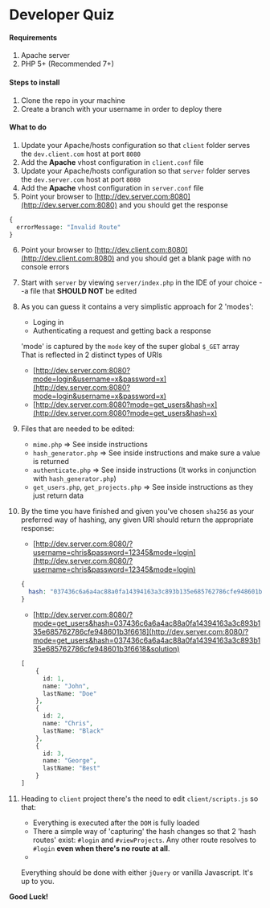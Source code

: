 # Developer Quiz

#### Requirements
1. Apache server
2. PHP 5+ (Recommended 7+)

#### Steps to install

1. Clone the repo in your machine
2. Create a branch with your username in order to deploy there

#### What to do
1. Update your Apache/hosts configuration so that `client` folder serves the `dev.client.com` host at port `8080`
2. Add the **Apache** vhost configuration in `client.conf` file
3. Update your Apache/hosts configuration so that `server` folder serves the `dev.server.com` host at port `8080`
4. Add the **Apache** vhost configuration in `server.conf` file
5. Point your browser to [http://dev.server.com:8080](http://dev.server.com:8080) and you should get the response  
```php
{
  errorMessage: "Invalid Route"
}
```
6. Point your browser to [http://dev.client.com:8080](http://dev.client.com:8080) and you should get a blank page with no console errors
7. Start with `server` by viewing `server/index.php` in the IDE of your choice --a file that **SHOULD NOT** be edited 
8. As you can guess it contains a very simplistic approach for 2 'modes':
    * Loging in
    * Authenticating a request and getting back a response

   'mode' is captured by the `mode` key of the super global `$_GET` array  
   That is reflected in 2 distinct types of URIs
    * [http://dev.server.com:8080?mode=login&username=x&password=x](http://dev.server.com:8080?mode=login&username=x&password=x)
    * [http://dev.server.com:8080?mode=get_users&hash=x](http://dev.server.com:8080?mode=get_users&hash=x)
    
9. Files that are needed to be edited:
    * `mime.php` => See inside instructions
    * `hash_generator.php` => See inside instructions and make sure a value is returned
    * `authenticate.php` => See inside instructions (It works in conjunction with `hash_generator.php`)
    * `get_users.php`, `get_projects.php` => See inside instructions as they just return data
10. By the time you have finished and given you've chosen `sha256` as your preferred way of hashing, any given URI should return the appropriate response:
    * [http://dev.server.com:8080/?username=chris&password=12345&mode=login](http://dev.server.com:8080/?username=chris&password=12345&mode=login)  
    ```PHP
    {
      hash: "037436c6a6a4ac88a0fa14394163a3c893b135e685762786cfe948601b3f6618"
    }
    ```
    * [http://dev.server.com:8080/?mode=get_users&hash=037436c6a6a4ac88a0fa14394163a3c893b135e685762786cfe948601b3f6618](http://dev.server.com:8080/?mode=get_users&hash=037436c6a6a4ac88a0fa14394163a3c893b135e685762786cfe948601b3f6618&solution)  
    ```PHP
    [
        {
          id: 1,
          name: "John",
          lastName: "Doe"
        },
        {
          id: 2,
          name: "Chris",
          lastName: "Black"
        },
        {
          id: 3,
          name: "George",
          lastName: "Best"
        }
    ]
    ```
11. Heading to `client` project there's the need to edit `client/scripts.js` so that:
    * Everything is executed after the `DOM` is fully loaded
    * There a simple way of 'capturing' the hash changes so that 2 'hash routes' exist: `#login` and `#viewProjects`. Any other route resolves to `#login` **even when there's no route at all**.
    * 
    
    Everything should be done with either `jQuery` or vanilla Javascript. It's up to you.
    
 **Good Luck!**
